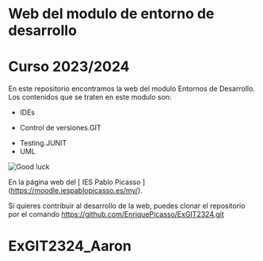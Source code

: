 # Web del modulo de entorno de desarrollo 
# Curso 2023/2024 
 En este repositorio encontramos la web del modulo Entornos de Desarrollo. Los contenidos que se traten en este modulo son:

- IDEs
* Control de versiones.GIT
- Testing.JUNIT
- UML
  


![Good luck](https://fpiespablopicasso.es/wp-content/uploads/2022/03/LOGOTIPO-IES-PABLO-PICASSO-texto-morado.png)

En la página web del [ IES Pablo Picasso ]
(https://moodle.iespablopicasso.es/my/).

Si quieres contribuir al desarrollo de la web, puedes clonar el repositorio por el comando
https://github.com/EnriquePicasso/ExGIT2324.git

# ExGIT2324_Aaron
